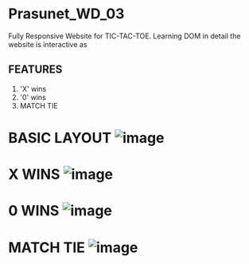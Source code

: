 # Prasunet_WD_03
Fully Responsive Website for TIC-TAC-TOE.
Learning DOM in detail the website is interactive as 
## FEATURES 
  1) 'X' wins
  2) '0' wins
  3) MATCH TIE

# BASIC LAYOUT ![image](https://github.com/PriyaWaghela35/Prasunet_WD_03/assets/119736019/74abdcd2-d714-4c85-a28e-5cc85c965658)
# X WINS ![image](https://github.com/PriyaWaghela35/Prasunet_WD_03/assets/119736019/223abb01-8ab5-428e-b79f-babd8440634b)
# 0 WINS ![image](https://github.com/PriyaWaghela35/Prasunet_WD_03/assets/119736019/59731da3-66c7-442c-b14b-ab5a6b510b24)
# MATCH TIE ![image](https://github.com/PriyaWaghela35/Prasunet_WD_03/assets/119736019/052eb65e-a001-4dc4-8f71-ebe32e10556d)



